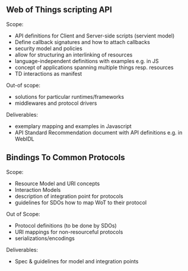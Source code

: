 
## Web of Things scripting API

Scope:
* API definitions for Client and Server-side scripts (servient model)
* Define callback signatures and how to attach callbacks
* security model and policies
* allow for structuring an interlinking of resources
* language-independent definitions with examples e.g. in JS
* concept of applications spanning multiple things resp. resources
* TD interactions as manifest

Out-of scope:
* solutions for particular runtimes/frameworks
* middlewares and protocol drivers

Deliverables:
* exemplary mapping and examples in Javascript
* API Standard Recommendation document with API definitions e.g. in WebIDL

## Bindings To Common Protocols

Scope:
* Resource Model and URI concepts
* Interaction Models
* description of integration point for protocols
* guidelines for SDOs how to map WoT to their protocol

Out of Scope:
* Protocol definitions (to be done by SDOs)
* URI mappings for non-resourceful protocols
* serializations/encodings

Deliverables:
* Spec & guidelines for model and integration points

